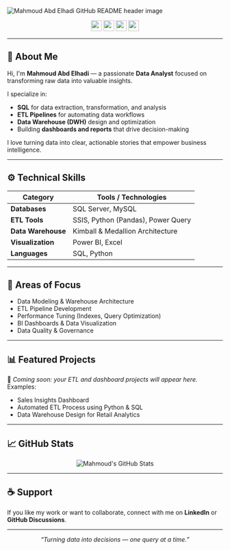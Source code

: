 <img src="https://github.com/mokkapps/mokkapps/blob/master/header.png" alt="Mahmoud Abd Elhadi GitHub README header image">

<p align="center">
  <a href="#"><img src="https://img.shields.io/badge/SQL-Server-%23CC2927.svg?&style=for-the-badge&logo=microsoft-sql-server&logoColor=white" height=25></a>
  <a href="#"><img src="https://img.shields.io/badge/Python-%233776AB.svg?&style=for-the-badge&logo=python&logoColor=white" height=25></a>
  <a href="#"><img src="https://img.shields.io/badge/Power%20BI-F2C811?style=for-the-badge&logo=powerbi&logoColor=black" height=25></a>
  <a href="#"><img src="https://img.shields.io/badge/ETL-Process-%230A0A0A.svg?&style=for-the-badge&logo=databricks&logoColor=white" height=25></a>
</p>

---

## 👋 About Me

Hi, I'm **Mahmoud Abd Elhadi** — a passionate **Data Analyst** focused on transforming raw data into valuable insights.

I specialize in:
- **SQL** for data extraction, transformation, and analysis  
- **ETL Pipelines** for automating data workflows  
- **Data Warehouse (DWH)** design and optimization  
- Building **dashboards and reports** that drive decision-making  

I love turning data into clear, actionable stories that empower business intelligence.

---

## ⚙️ Technical Skills

| Category | Tools / Technologies |
|-----------|----------------------|
| **Databases** | SQL Server, MySQL |
| **ETL Tools** | SSIS, Python (Pandas), Power Query |
| **Data Warehouse** | Kimball & Medallion Architecture |
| **Visualization** | Power BI, Excel |
| **Languages** | SQL, Python |

---

## 🧠 Areas of Focus

- Data Modeling & Warehouse Architecture  
- ETL Pipeline Development  
- Performance Tuning (Indexes, Query Optimization)  
- BI Dashboards & Data Visualization  
- Data Quality & Governance  

---

## 📊 Featured Projects

🚧 *Coming soon: your ETL and dashboard projects will appear here.*  
Examples:
- Sales Insights Dashboard  
- Automated ETL Process using Python & SQL  
- Data Warehouse Design for Retail Analytics  

---

## 📈 GitHub Stats

<p align="center">
  <img src="https://github-readme-stats.vercel.app/api?username=MahmoudAbdElhadi&show_icons=true&theme=radical" alt="Mahmoud's GitHub Stats" />
</p>

---

## ☕ Support

If you like my work or want to collaborate, connect with me on **LinkedIn** or **GitHub Discussions**.

---

<p align="center">
  <i>“Turning data into decisions — one query at a time.”</i>
</p>
